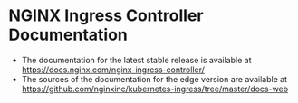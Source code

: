 # NGINX Ingress Controller Documentation

* The documentation for the latest stable release is available at https://docs.nginx.com/nginx-ingress-controller/
* The sources of the documentation for the edge version are available at https://github.com/nginxinc/kubernetes-ingress/tree/master/docs-web
